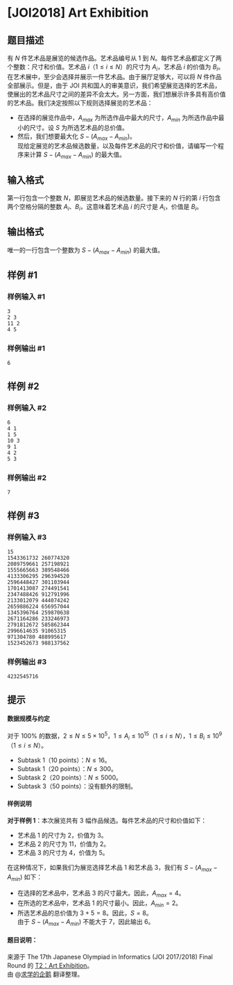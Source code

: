 # [JOI2018] Art Exhibition

## 题目描述

有 $N$ 件艺术品是展览的候选作品。艺术品编号从 $1$ 到  $N$。每件艺术品都定义了两个整数：尺寸和价值。艺术品 $i$（$1 \leq i \leq N$）的尺寸为 $A_i$，艺术品 $i$ 的价值为 $B_i$。  
在艺术展中，至少会选择并展示一件艺术品。由于展厅足够大，可以将 $N$ 件作品全部展示。但是，由于 JOI 共和国人的审美意识，我们希望展览选择的艺术品，使展出的艺术品尺寸之间的差异不会太大。另一方面，我们想展示许多具有高价值的艺术品。我们决定按照以下规则选择展览的艺术品：  
- 在选择的展览作品中，$A_{max}$ 为所选作品中最大的尺寸，$A_{min}$ 为所选作品中最小的尺寸。设 $S$ 为所选艺术品的总价值。  
- 然后，我们想要最大化 $S−(A_{max}−A_{min})$。  
现给定展览的艺术品候选数量，以及每件艺术品的尺寸和价值，请编写一个程序来计算 $S−(A_{max}−A_{min})$ 的最大值。

## 输入格式

第一行包含一个整数 $N$，即展览艺术品的候选数量。接下来的 $N$ 行的第 $i$ 行包含两个空格分隔的整数 $A_i$、$B_i$，这意味着艺术品 $i$ 的尺寸是 $A_i$，价值是 $B_i$。

## 输出格式

唯一的一行包含一个整数为 $S−(A_{max}−A_{min})$ 的最大值。

## 样例 #1

### 样例输入 #1
```
3
2 3
11 2
4 5
```

### 样例输出 #1

```
6
```

## 样例 #2

### 样例输入 #2
```
6
4 1
1 5
10 3
9 1
4 2
5 3
```

### 样例输出 #2

```
7
```

## 样例 #3

### 样例输入 #3
```
15 
1543361732 260774320
2089759661 257198921
1555665663 389548466
4133306295 296394520
2596448427 301103944
1701413087 274491541
2347488426 912791996
2133012079 444074242
2659886224 656957044
1345396764 259870638
2671164286 233246973
2791812672 585862344
2996614635 91065315
971304780 488995617
1523452673 988137562
```

### 样例输出 #3

```
4232545716
```

## 提示

#### 数据规模与约定  
对于 $100 \%$ 的数据，$2 \leq N \leq 5×10^5$，$1 \leq A_i \leq 10^{15}$（$1 \leq i \leq N$），$1 \leq B_i \leq 10^9$（$1 \leq i \leq N$）。  
- Subtask $1$（$10$ points）：$N \leq 16$。  
- Subtask $1$（$20$ points）：$N \leq 300$。  
- Subtask $2$（$20$ points）：$N \leq 5000$。  
- Subtask $3$（$50$ points）：没有额外的限制。  
#### 样例说明  
**对于样例 $1$**：本次展览共有 $3$ 幅作品候选。每件艺术品的尺寸和价值如下：  
- 艺术品 $1$ 的尺寸为 $2$，价值为 $3$。  
- 艺术品 $2$ 的尺寸为 $11$，价值为 $2$。  
- 艺术品 $3$ 的尺寸为 $4$，价值为 $5$。  

在这种情况下，如果我们为展览选择艺术品 $1$ 和艺术品 $3$，我们有 $S−(A_{max}−A_{min})$  如下：  
- 在选择的艺术品中，艺术品 $3$ 的尺寸最大。因此，$A_{max} = 4$。  
- 在所选的艺术品中，艺术品 $1$ 的尺寸最小。因此，$A_{min} = 2$。  
- 所选艺术品的总价值为 $3+5=8$。因此，$S=8$。  
由于 $S−(A_{max}−A_{min})$ 不能大于 $7$，因此输出 $6$。
#### 题目说明：  
来源于 The 17th Japanese Olympiad in Informatics (JOI 2017/2018) Final Round 的 [T2：Art Exhibition](https://www.ioi-jp.org/joi/2017/2018-ho/2018-ho-t2-en.pdf)。  
由 @[求学的企鹅](/user/271784) 翻译整理。
